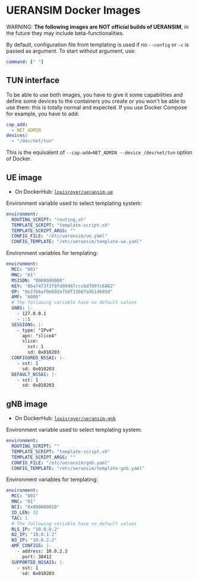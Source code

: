 # UERANSIM Docker Images
WARNING: **The following images are NOT official builds of UERANSIM**, in the future they may include beta-functionalities.

By default, configuration file from templating is used if no `--config` or `-c` is passed as argument. To start without argument, use:

```yaml
command: [" "]
```

## TUN interface
To be able to use both images, you have to give it some capabilities and define some devices to the containers you create or you won't be able to use them: this is totally normal and expected.
If you use Docker Compose for example, you have to add:
```yaml
cap_add:
  - NET_ADMIN 
devices:
  - "/dev/net/tun"
```
This is the equivalent of `--cap-add=NET_ADMIN --device /dev/net/tun` option of Docker. 

## UE image
- On DockerHub: [`louisroyer/ueransim-ue`](https://hub.docker.com/r/louisroyer/ueransim-ue)

Environment variable used to select templating system:
```yaml
environment:
  ROUTING_SCRIPT: "routing.sh"
  TEMPLATE_SCRIPT: "template-script.sh"
  TEMPLATE_SCRIPT_ARGS: ""
  CONFIG_FILE: "/etc/ueransim/ue.yaml"
  CONFIG_TEMPLATE: "/etc/ueransim/template-ue.yaml"
```

Environment variables for templating:
```yaml
environment:
  MCC: "001"
  MNC: "01"
  MSISDN: "0000000000"
  KEY: "8baf473f2f8fd09487cccbd7097c6862"
  OP: "8e27b6af0e692e750f32667a3b14605d"
  AMF: "8000"
  # The following variable have no default values
  GNBS: |-
    - 127.0.0.1
    - ::1
  SESSIONS: |-
    - type: "IPv4"
      apn: "sliceA"
      slice:
        sst: 1
        sd: 0x010203
  CONFIGURED_NSSAI: |-
    - sst: 1
      sd: 0x010203
  DEFAULT_NSSAI: |-
    - sst: 1
      sd: 0x010203
```

## gNB image
- On DockerHub: [`louisroyer/ueransim-gnb`](https://hub.docker.com/r/louisroyer/ueransim-gnb)

Environment variable used to select templating system:
```yaml
environment:
  ROUTING_SCRIPT: ""
  TEMPLATE_SCRIPT: "template-script.sh"
  TEMPLATE_SCRIPT_ARGS: ""
  CONFIG_FILE: "/etc/ueransim/gnb.yaml"
  CONFIG_TEMPLATE: "/etc/ueransim/template-gnb.yaml"
```

Environment variables for templating:
```yaml
environment:
  MCC: "001"
  MNC: "01"
  NCI: "0x000000010"
  ID_LEN: 32
  TAC: 1
  # The following variable have no default values
  RLS_IP: "10.0.0.2"
  N2_IP: "10.0.1.2"
  N3_IP: "10.0.2.2"
  AMF_CONFIGS: |-
    - address: 10.0.2.3
      port: 38412
  SUPPORTED_NSSAIS: |-
    - sst: 1
      sd: 0x010203
```
